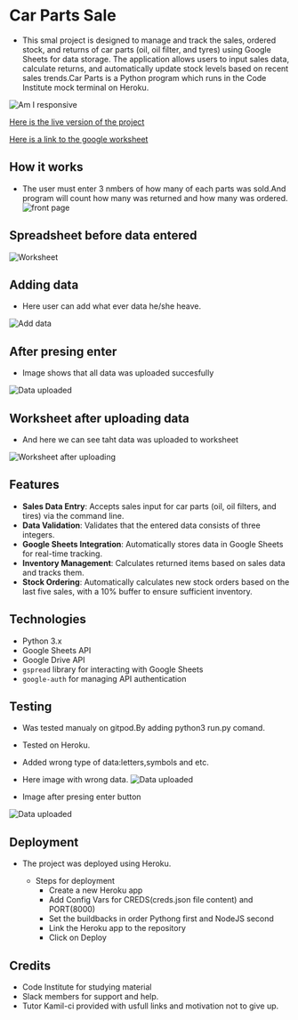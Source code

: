 # Car Parts Sale
- This smal project is designed to manage and track the sales, ordered stock, and returns of car parts (oil, oil filter, and tyres) using Google Sheets for data storage. The application allows users to input sales data, calculate returns, and automatically update stock levels based on recent sales trends.Car Parts is a Python program which runs in the Code Institute mock terminal on Heroku.

![Am I responsive](/assets/images/am_i_responsive_screenshot.png)

[Here is the live version of the project](https://ui.dev/amiresponsive?url=https://car-parts-b60d5067a52f.herokuapp.com/)

[Here is a link to the google worksheet](https://docs.google.com/spreadsheets/d/1_wsutQEMeso8AFcV2-I9BJZfBTwSbN1P3jpc7tCIZ9w/edit?gid=654488592#gid=654488592)

## How it works
- The user must enter 3 nmbers of how many of each parts was sold.And program will count how many was returned and how many was ordered.
![front page](/assets/images/start-page.png)

## Spreadsheet before data entered

![Worksheet](/assets/images/worksheet_before_adding_data.png)

## Adding data
- Here user can add what ever data he/she heave.

![Add data](/assets/images/adding_data-image.png)

## After presing enter
- Image shows that all data was uploaded succesfully

![Data uploaded](/assets/images/uploaded_data.png)

## Worksheet after uploading data

- And here we can see taht data was uploaded to worksheet

![Worksheet after uploading](/assets/images/after_data_uploading_image.png)

## Features

- **Sales Data Entry**: Accepts sales input for car parts (oil, oil filters, and tires) via the command line.
- **Data Validation**: Validates that the entered data consists of three integers.
- **Google Sheets Integration**: Automatically stores data in Google Sheets for real-time tracking.
- **Inventory Management**: Calculates returned items based on sales data and tracks them.
- **Stock Ordering**: Automatically calculates new stock orders based on the last five sales, with a 10% buffer to ensure sufficient inventory.

## Technologies

- Python 3.x
- Google Sheets API
- Google Drive API
- `gspread` library for interacting with Google Sheets
- `google-auth` for managing API authentication

## Testing
- Was tested manualy on gitpod.By adding python3 run.py comand.
- Tested on Heroku.
- Added wrong type of data:letters,symbols and etc.

- Here image with wrong data.
![Data uploaded](/assets/images/invalid_data.png)

- Image after presing enter button

![Data uploaded](/assets/images/error_message.png)

## Deployment

- The project was deployed using Heroku.

    - Steps for deployment
        - Create a new Heroku app
        - Add Config Vars for CREDS(creds.json file content) and PORT(8000)
        - Set the buildbacks in order Pythong first and NodeJS second
        - Link the Heroku app to the repository
        - Click on Deploy

## Credits

- Code Institute for studying material
- Slack members for support and help.
- Tutor Kamil-ci provided with usfull links and motivation not to give up.






